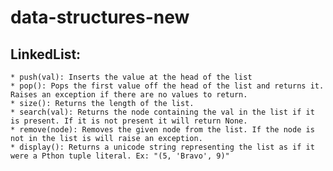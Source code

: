 # data-structures-new
## LinkedList:
    * push(val): Inserts the value at the head of the list
    * pop(): Pops the first value off the head of the list and returns it. Raises an exception if there are no values to return.
    * size(): Returns the length of the list.
    * search(val): Returns the node containing the val in the list if it is present. If it is not present it will return None.
    * remove(node): Removes the given node from the list. If the node is not in the list is will raise an exception.
    * display(): Returns a unicode string representing the list as if it were a Pthon tuple literal. Ex: "(5, 'Bravo', 9)"